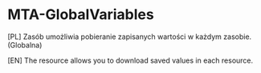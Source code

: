 # MTA-GlobalVariables
[PL]
Zasób umożliwia pobieranie zapisanych wartości w każdym zasobie. (Globalna)

[EN]
The resource allows you to download saved values ​​in each resource.
